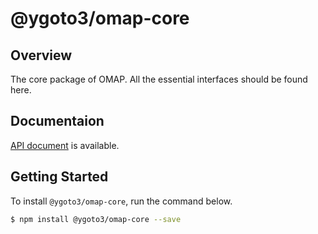 # @ygoto3/omap-core

## Overview

The core package of OMAP.  All the essential interfaces should be found here.

## Documentaion

[API document](https://ygoto3.github.io/omap/modules/core_src.html) is available.

## Getting Started

To install `@ygoto3/omap-core`, run the command below.

```sh
$ npm install @ygoto3/omap-core --save
```